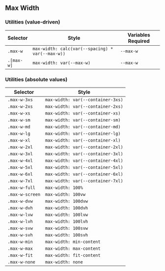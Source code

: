 ## Max Width

### Utilities (value-driven)

| Selector   | Style                                            | Variables Required |
| ---------- | ------------------------------------------------ | ------------------ |
| `.max-w`   | `max-width: calc(var(--spacing) * var(--max-w))` | `--max-w`          |
| `.[max-w]` | `max-width: var(--max-w)`                        | `--max-w`          |

### Utilities (absolute values)

| Selector        | Style                             |
| --------------- | --------------------------------- |
| `.max-w-3xs`    | `max-width: var(--container-3xs)` |
| `.max-w-2xs`    | `max-width: var(--container-2xs)` |
| `.max-w-xs`     | `max-width: var(--container-xs)`  |
| `.max-w-sm`     | `max-width: var(--container-sm)`  |
| `.max-w-md`     | `max-width: var(--container-md)`  |
| `.max-w-lg`     | `max-width: var(--container-lg)`  |
| `.max-w-xl`     | `max-width: var(--container-xl)`  |
| `.max-w-2xl`    | `max-width: var(--container-2xl)` |
| `.max-w-3xl`    | `max-width: var(--container-3xl)` |
| `.max-w-4xl`    | `max-width: var(--container-4xl)` |
| `.max-w-5xl`    | `max-width: var(--container-5xl)` |
| `.max-w-6xl`    | `max-width: var(--container-6xl)` |
| `.max-w-7xl`    | `max-width: var(--container-7xl)` |
| `.max-w-full`   | `max-width: 100%`                 |
| `.max-w-screen` | `max-width: 100vw`                |
| `.max-w-dvw`    | `max-width: 100dvw`               |
| `.max-w-dvh`    | `max-width: 100dvh`               |
| `.max-w-lvw`    | `max-width: 100lvw`               |
| `.max-w-lvh`    | `max-width: 100lvh`               |
| `.max-w-svw`    | `max-width: 100svw`               |
| `.max-w-svh`    | `max-width: 100svh`               |
| `.max-w-min`    | `max-width: min-content`          |
| `.max-w-max`    | `max-width: max-content`          |
| `.max-w-fit`    | `max-width: fit-content`          |
| `.max-w-none`   | `max-width: none`                 |
